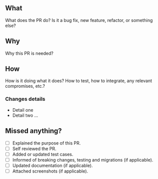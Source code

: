 ## What
What does the PR do?
Is it a bug fix, new feature, refactor, or something else?
## Why
Why this PR is needed?
## How
How is it doing what it does?
How to test, how to integrate, any relevant compromises, etc.?
### Changes details
- Detail one
- Detail two
  ...
## Missed anything?
- [ ] Explained the purpose of this PR.
- [ ] Self reviewed the PR.
- [ ] Added or updated test cases.
- [ ] Informed of breaking changes, testing and migrations (if applicable).
- [ ] Updated documentation (if applicable).
- [ ] Attached screenshots (if applicable).
